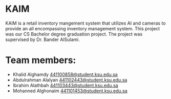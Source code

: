 # KAIM
KAIM is a retail inventory mangement system that utilizes AI and cameras to provide an all encompassing inventory management system. This project was our CS Bachelor degree graduation project. The project was supervised by Dr. Bander AlSulami.

# Team members: 
  - Khalid Alghamdy 441100858@student.ksu.edu.sa
  - Abdulrahman Alalyan 441102443@student.ksu.edu.sa
  - Ibrahim Alathbah 441103443@student.ksu.edu.sa
  - Mohanned Alghonaim 441101453@student.ksu.edu.sa


    
